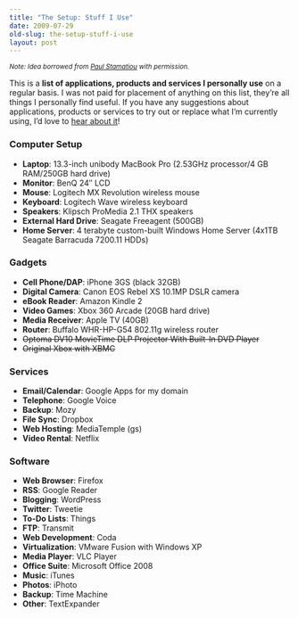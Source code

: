 ```yaml
---
title: "The Setup: Stuff I Use"
date: 2009-07-29
old-slug: the-setup-stuff-i-use
layout: post
---
```


<small>_Note: Idea borrowed from [Paul Stamatiou](http://paulstamatiou.com/stuff-i-use) with permission._</small>

This is a **list of applications, products and services I personally use** on a regular basis. I was not paid for placement of anything on this list, they’re all things I personally find useful. If you have any suggestions about applications, products or services to try out or replace what I’m currently using, I’d love to [hear about it](/contact)!

### Computer Setup

* **Laptop**: 13.3-inch unibody MacBook Pro (2.53GHz processor/4 GB RAM/250GB hard drive)
* **Monitor**: BenQ 24″ LCD
* **Mouse**: Logitech MX Revolution wireless mouse
* **Keyboard**: Logitech Wave wireless keyboard
* **Speakers**: Klipsch ProMedia 2.1 THX speakers
* **External Hard Drive**: Seagate Freeagent (500GB)
* **Home Server**: 4 terabyte custom-built Windows Home Server (4x1TB Seagate Barracuda 7200.11 HDDs)

### Gadgets

* **Cell Phone/DAP**: iPhone 3GS (black 32GB)
* **Digital Camera**: Canon EOS Rebel XS 10.1MP DSLR camera
* **eBook Reader**: Amazon Kindle 2
* **Video Games**: Xbox 360 Arcade (20GB hard drive)
* **Media Receiver**: Apple TV (40GB)
* **Router**: Buffalo WHR-HP-G54 802.11g wireless router
* ~~Optoma DV10 MovieTime DLP Projector With Built-In DVD Player~~
* ~~Original Xbox with XBMC~~

### Services

* **Email/Calendar**: Google Apps for my domain
* **Telephone**: Google Voice
* **Backup**: Mozy
* **File Sync**: Dropbox
* **Web Hosting**: MediaTemple (gs)
* **Video Rental**: Netflix

### Software

* **Web Browser**: Firefox
* **RSS**: Google Reader
* **Blogging**: WordPress
* **Twitter**: Tweetie
* **To-Do Lists**: Things
* **FTP**: Transmit
* **Web Development**: Coda
* **Virtualization**: VMware Fusion with Windows XP
* **Media Player**: VLC Player
* **Office Suite**: Microsoft Office 2008
* **Music**: iTunes
* **Photos**: iPhoto
* **Backup**: Time Machine
* **Other**: TextExpander